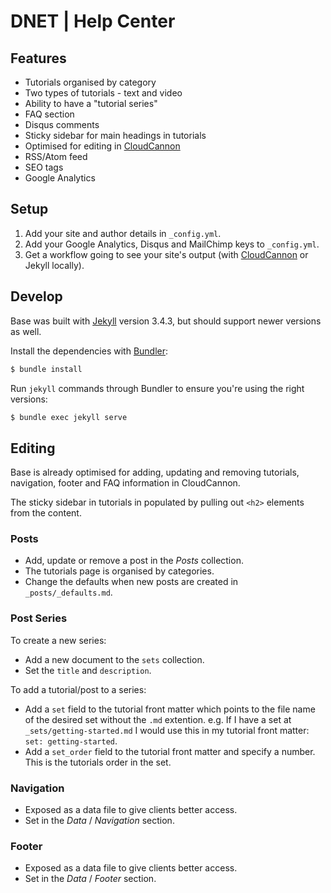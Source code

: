 # DNET | Help Center

## Features

* Tutorials organised by category
* Two types of tutorials - text and video
* Ability to have a "tutorial series"
* FAQ section
* Disqus comments
* Sticky sidebar for main headings in tutorials
* Optimised for editing in [CloudCannon](http://cloudcannon.com/)
* RSS/Atom feed
* SEO tags
* Google Analytics

## Setup

1. Add your site and author details in `_config.yml`.
2. Add your Google Analytics, Disqus and MailChimp keys to `_config.yml`.
3. Get a workflow going to see your site's output (with [CloudCannon](https://app.cloudcannon.com/) or Jekyll locally).

## Develop

Base was built with [Jekyll](http://jekyllrb.com/) version 3.4.3, but should support newer versions as well.

Install the dependencies with [Bundler](http://bundler.io/):

~~~bash
$ bundle install
~~~

Run `jekyll` commands through Bundler to ensure you're using the right versions:

~~~bash
$ bundle exec jekyll serve
~~~

## Editing

Base is already optimised for adding, updating and removing tutorials, navigation, footer and FAQ information in CloudCannon.

The sticky sidebar in tutorials in populated by pulling out `<h2>` elements from the content.

### Posts

* Add, update or remove a post in the *Posts* collection.
* The tutorials page is organised by categories.
* Change the defaults when new posts are created in `_posts/_defaults.md`.

### Post Series
To create a new series:

* Add a new document to the `sets` collection.
* Set the `title` and `description`.

To add a tutorial/post to a series:
* Add a `set` field to the tutorial front matter which points to the file name of the desired set without the `.md` extention. e.g. If I have a set at `_sets/getting-started.md` I would use this in my tutorial front matter: `set: getting-started`.
* Add a `set_order` field to the tutorial front matter and specify a number. This is the tutorials order in the set.

### Navigation

* Exposed as a data file to give clients better access.
* Set in the *Data* / *Navigation* section.

### Footer

* Exposed as a data file to give clients better access.
* Set in the *Data* / *Footer* section.
